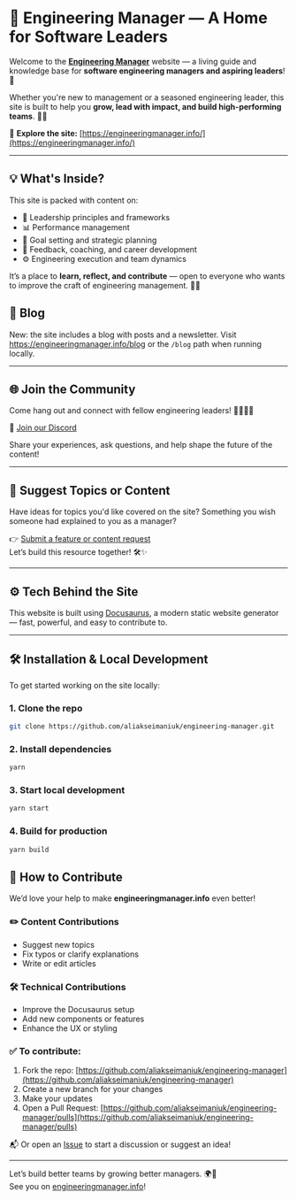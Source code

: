 # 🌟 Engineering Manager — A Home for Software Leaders

Welcome to the **[Engineering Manager](https://engineeringmanager.info/)** website — a living guide and knowledge base for **software engineering managers and aspiring leaders**! 🎯

Whether you're new to management or a seasoned engineering leader, this site is built to help you **grow, lead with impact, and build high-performing teams**. 🌱💼

🔗 **Explore the site:** [https://engineeringmanager.info/](https://engineeringmanager.info/)

---

## 💡 What's Inside?

This site is packed with content on:

- 🧭 Leadership principles and frameworks  
- 📊 Performance management  
- 🎯 Goal setting and strategic planning  
- 🤝 Feedback, coaching, and career development  
- ⚙️ Engineering execution and team dynamics  

It’s a place to **learn, reflect, and contribute** — open to everyone who wants to improve the craft of engineering management. 💬💡

## 📰 Blog

New: the site includes a blog with posts and a newsletter. Visit https://engineeringmanager.info/blog or the `/blog` path when running locally.

---

## 🌐 Join the Community

Come hang out and connect with fellow engineering leaders! 🧑‍💻👩‍💻

💬 [Join our Discord](https://discord.gg/)

Share your experiences, ask questions, and help shape the future of the content!

---

## 💭 Suggest Topics or Content

Have ideas for topics you'd like covered on the site? Something you wish someone had explained to you as a manager?

👉 [Submit a feature or content request](https://github.com/aliakseimaniuk/engineering-manager/issues/new)  
Let’s build this resource together! 🛠️✨

---

## ⚙️ Tech Behind the Site

This website is built using [Docusaurus](https://docusaurus.io/), a modern static website generator — fast, powerful, and easy to contribute to.

---

## 🛠️ Installation & Local Development

To get started working on the site locally:

### 1. Clone the repo

```bash
git clone https://github.com/aliakseimaniuk/engineering-manager.git
```

### 2. Install dependencies

```bash
yarn
```

###  3. Start local development
```bash
yarn start
```

### 4. Build for production
```bash
yarn build
```

## 🤝 How to Contribute

We’d love your help to make **engineeringmanager.info** even better!

### ✏️ Content Contributions

- Suggest new topics
- Fix typos or clarify explanations
- Write or edit articles

### 🛠️ Technical Contributions

- Improve the Docusaurus setup
- Add new components or features
- Enhance the UX or styling

### ✅ To contribute:

1. Fork the repo: [https://github.com/aliakseimaniuk/engineering-manager](https://github.com/aliakseimaniuk/engineering-manager)
2. Create a new branch for your changes
3. Make your updates
4. Open a Pull Request: [https://github.com/aliakseimaniuk/engineering-manager/pulls](https://github.com/aliakseimaniuk/engineering-manager/pulls)

📬 Or open an [Issue](https://github.com/aliakseimaniuk/engineering-manager/issues) to start a discussion or suggest an idea!

---

Let’s build better teams by growing better managers. 🌍💙  
See you on [engineeringmanager.info](https://engineeringmanager.info/)!

